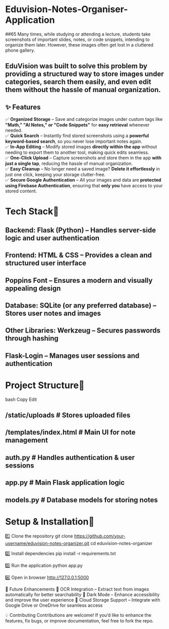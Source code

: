 # Eduvision-Notes-Organiser-Application

##65 Many times, while studying or attending a lecture, students take screenshots of important slides, notes, or code snippets, intending to organize them later. However, these images often get lost in a cluttered phone gallery.
## EduVision was built to solve this problem by providing a structured way to store images under categories, search them easily, and even edit them without the hassle of manual organization.


## ✨ Features  

✅ **Organized Storage** – Save and categorize images under custom tags like **"Math," "AI Notes," or "Code Snippets"** for **easy retrieval** whenever needed.  
✅ **Quick Search** – Instantly find stored screenshots using a **powerful keyword-based search**, so you never lose important notes again.  
✅ **In-App Editing** – Modify stored images **directly within the app** without needing to export them to another tool, making quick edits seamless.  
✅ **One-Click Upload** – Capture screenshots and store them in the app **with just a single tap**, reducing the hassle of manual organization.  
✅ **Easy Cleanup** – No longer need a saved image? **Delete it effortlessly** in just one click, keeping your storage clutter-free.  
✅ **Secure Google Authentication** – All your images and data are **protected using Firebase Authentication**, ensuring that **only you** have access to your stored content.  



# Tech Stack🔧 
## Backend: Flask (Python) – Handles server-side logic and user authentication
## Frontend: HTML & CSS – Provides a clean and structured user interface
## Poppins Font – Ensures a modern and visually appealing design
## Database: SQLite (or any preferred database) – Stores user notes and images
## Other Libraries: Werkzeug – Secures passwords through hashing
## Flask-Login – Manages user sessions and authentication


# Project Structure📂
bash
Copy
Edit
## /static/uploads       # Stores uploaded files  
## /templates/index.html # Main UI for note management  
## auth.py               # Handles authentication & user sessions  
## app.py                # Main Flask application logic  
## models.py             # Database models for storing notes  


# Setup & Installation🔧
1️⃣ Clone the repository
git clone https://github.com/your-username/eduvision-notes-organizer.git
cd eduvision-notes-organizer

2️⃣ Install dependencies
pip install -r requirements.txt

3️⃣ Run the application
python app.py

4️⃣ Open in browser
http://127.0.0.1:5000

🎯 Future Enhancements
📌 OCR Integration – Extract text from images automatically for better searchability
📌 Dark Mode – Enhance accessibility and improve the user experience
📌 Cloud Storage Support – Integrate with Google Drive or OneDrive for seamless access

💡 Contributing
Contributions are welcome! If you’d like to enhance the features, fix bugs, or improve documentation, feel free to fork the repo.



